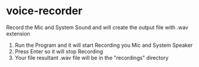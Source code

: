 # voice-recorder
Record the Mic and System Sound and will create the output file with .wav extension

1) Run the Program and it will start Recording you Mic and System Speaker
2) Press Enter so it will stop Recording
3) Your file resultant .wav file will be in the "recordings" directory


